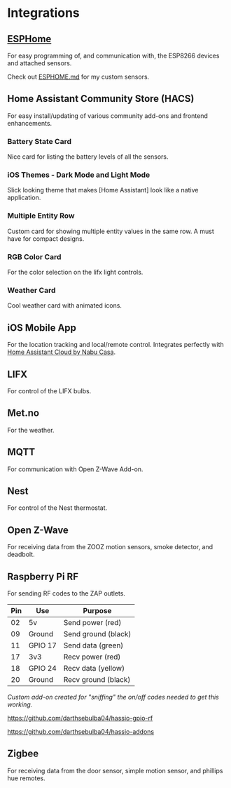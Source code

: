 # Integrations

## [ESPHome](ESPHOME.md)
For easy programming of, and communication with, the ESP8266 devices and attached sensors.

Check out [ESPHOME.md](ESPHOME.md) for my custom sensors.

## Home Assistant Community Store (HACS)
For easy install/updating of various community add-ons and frontend enhancements.

### Battery State Card
Nice card for listing the battery levels of all the sensors.

### iOS Themes - Dark Mode and Light Mode
Slick looking theme that makes [Home Assistant] look like a native application.

### Multiple Entity Row
Custom card for showing multiple entity values in the same row.  A must have for compact designs.

### RGB Color Card
For the color selection on the lifx light controls.

### Weather Card
Cool weather card with animated icons.

## iOS Mobile App
For the location tracking and local/remote control.  Integrates perfectly with [Home Assistant Cloud by Nabu Casa].

## LIFX
For control of the LIFX bulbs.

## Met.no
For the weather.

## MQTT
For communication with Open Z-Wave Add-on.

## Nest
For control of the Nest thermostat.

## Open Z-Wave
For receiving data from the ZOOZ motion sensors, smoke detector, and deadbolt.

## Raspberry Pi RF
For sending RF codes to the ZAP outlets.

Pin | Use | Purpose
--- | --- | ---
02 | 5v | Send power (red)
09 | Ground | Send ground (black)
11 | GPIO 17 | Send data (green)
17 | 3v3 | Recv power (red)
18 | GPIO 24 | Recv data (yellow)
20 | Ground | Recv ground (black)

_Custom add-on created for "sniffing" the on/off codes needed to get this working._

https://github.com/darthsebulba04/hassio-gpio-rf

https://github.com/darthsebulba04/hassio-addons

## Zigbee
For receiving data from the door sensor, simple motion sensor, and phillips hue remotes.

[Home Assistant Cloud by Nabu Casa]: https://www.nabucasa.com
